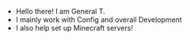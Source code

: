 - Hello there! I am General T.
- I mainly work with Config and overall Development
- I also help set up Minecraft servers!
<!---
The-General-T/The-General-T is a ✨ special ✨ repository because its `README.md` (this file) appears on your GitHub profile.
You can click the Preview link to take a look at your changes.
--->
